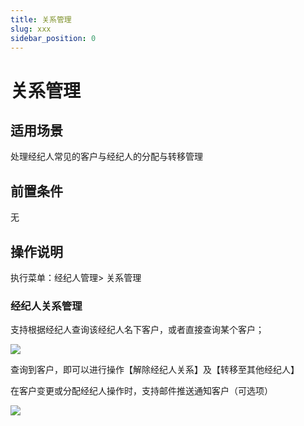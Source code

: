 ```yaml
---
title: 关系管理
slug: xxx
sidebar_position: 0
---
```



# 关系管理

## 适用场景

处理经纪人常见的客户与经纪人的分配与转移管理

## 前置条件

无

## 操作说明

执行菜单：经纪人管理&gt; 关系管理

### 经纪人关系管理

支持根据经纪人查询该经纪人名下客户，或者直接查询某个客户；

<img src="/assets/ET59bJXrxodKeWxb0mucn9BInKf.png"/>

查询到客户，即可以进行操作【解除经纪人关系】及【转移至其他经纪人】

在客户变更或分配经纪人操作时，支持邮件推送通知客户（可选项）

<img src="/assets/O7ULb8qnhoFZBtxKLi7cdfKEnfB.png"/>

